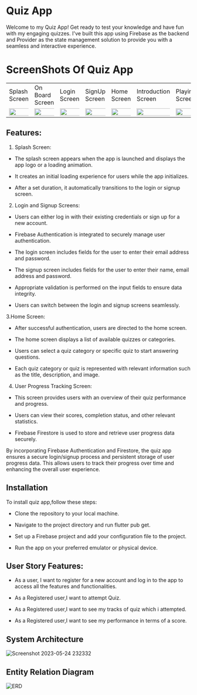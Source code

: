 # Quiz App

Welcome to my Quiz App! Get ready to test your knowledge and have fun with my engaging quizzes. I've built this app using Firebase as the backend and Provider as the state management solution to provide you with a seamless and interactive experience.

# ScreenShots Of Quiz App
<table>
  <tr>
    <td>Splash Screen</td>
     <td>On Board Screen</td>
     <td>Login Screen</td>
     <td>SignUp Screen</td>
    <td>Home Screen</td>
    <td>Introduction Screen</td>
    <td>Playing Screen</td>
    <td>Win Screen</td>
    <td>Lost Screen</td>
  </tr>
  
  <tr>
    <td><img src="https://github.com/hamxamehboob/Quiz-App/assets/97390895/6a3662e1-b884-4a77-8bd7-07d29ffcc096.jpg" width="1000%"></img></td>
    <td><img src="https://github.com/hamxamehboob/Quiz-App/assets/97390895/6b1b1c32-cc46-406b-8d39-70e1c33bcdc2.jpg" width="1000%"></img></td>
    <td><img src="https://github.com/hamxamehboob/Quiz-App/assets/97390895/15b98aaa-887e-43b8-ad10-77a469a311c6.jpg" width="1000%"></img></td>
    <td><img src="https://github.com/hamxamehboob/Quiz-App/assets/97390895/84e5c6a3-7ec7-4284-82aa-b9c76582b513.jpg" width="1000%"></img></td>
    <td><img src="https://github.com/hamxamehboob/Quiz-App/assets/97390895/18526553-aba7-4f6c-a187-fad543035d69.jpg" width="1000%"></img></td>
    <td><img src="https://github.com/hamxamehboob/Quiz-App/assets/97390895/804ff2f8-74ed-4c4c-93be-8261c0d7a4c1.jpg" width="1000%"></img></td>
    <td><img src="https://github.com/hamxamehboob/Quiz-App/assets/97390895/c397bda4-55a2-4782-a065-296f7043c8bb.jpg" width="1000%"></img></td>
    <td><img src="https://github.com/hamxamehboob/Quiz-App/assets/97390895/e4f229fe-1e00-4a90-9ecb-f738e5f7b0fd.jpg" width="1000%"></img></td>
    <td><img src="https://github.com/hamxamehboob/Quiz-App/assets/97390895/66e784ff-1987-4232-a74d-b0d0e86f282b.jpg" width="1000%"></img></td>
    
  </tr>
 </table>


## Features:

1. Splash Screen:

* The splash screen appears when the app is launched and displays the app logo or a loading animation.

* It creates an initial loading experience for users while the app initializes.

* After a set duration, it automatically transitions to the login or signup screen.
2. Login and Signup Screens:

* Users can either log in with their existing credentials or sign up for a new account.

* Firebase Authentication is integrated to securely manage user authentication.

* The login screen includes fields for the user to enter their email address and password.

* The signup screen includes fields for the user to enter their name, email address and  password.

* Appropriate validation is performed on the input fields to ensure data integrity.

* Users can switch between the login and signup screens seamlessly.

3.Home Screen:
* After successful authentication, users are directed to the home screen.

* The home screen displays a list of available quizzes or categories.

* Users can select a quiz category or specific quiz to start answering questions.

* Each quiz category or quiz is represented with relevant information such as the title, description, and image.

4. User Progress Tracking Screen:
* This screen provides users with an overview of their quiz performance and progress.

* Users can view their scores, completion status, and other relevant statistics.

* Firebase Firestore is used to store and retrieve user progress data securely.

By incorporating Firebase Authentication and Firestore, the quiz app ensures a secure login/signup process and persistent storage of user progress data. This allows users to track their progress over time and enhancing the overall user experience.

## Installation
To install quiz app,follow these steps:

* Clone the repository to your local machine.

* Navigate to the project directory and run flutter pub get.

* Set up a Firebase project and add your configuration file to the project.

* Run the app on your preferred emulator or physical device.

## User Story Features:
* As a user, I want to register for a new account and log in to the app to access all the features and functionalities.

* As a Registered user,I want to attempt Quiz.

* As a Registered user,I want to see my tracks of quiz which i attempted.

* As a Registered user,I want to see my performance in terms of a score.


 
## System Architecture
![Screenshot 2023-05-24 232332](https://github.com/hamxamehboob/Quiz-App/assets/97390895/0c98097c-9bc3-4a86-82de-d5a6d5c3c855)

## Entity Relation Diagram
![ERD](https://github.com/hamxamehboob/Quiz-App/assets/97390895/50b1ab9e-b165-4f11-8593-fce0f56ab9d7)




